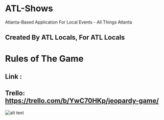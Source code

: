 

# ATL-Shows
Atlanta-Based Application For Local Events - All Things Atlanta

## Created By ATL Locals, For ATL Locals


# Rules of The Game 


## Link : 
## Trello: https://trello.com/b/YwC70HKp/jeopardy-game/

![alt text](https://github.com/theatrekid09/Jeopardy_Game/blob/master/css/images/pic.png "Logo Title Text 1")


